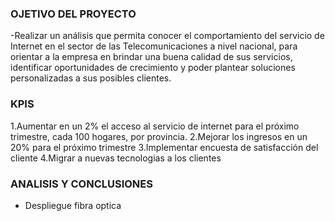 ### OJETIVO DEL PROYECTO

-Realizar un análisis que permita conocer el comportamiento del servicio de Internet en el sector de las Telecomunicaciones a nivel nacional, para orientar a la empresa en brindar una buena calidad de sus servicios, identificar oportunidades de crecimiento y poder plantear soluciones personalizadas a sus posibles clientes.

### KPIS

1.Aumentar en un 2% el acceso al servicio de internet para el próximo trimestre, cada 100 hogares, por provincia.
2.Mejorar los ingresos en un 20% para el próximo trimestre
3.Implementar encuesta de satisfacción del cliente
4.Migrar a nuevas tecnologias a los clientes

### ANALISIS Y CONCLUSIONES

- Despliegue fibra optica
